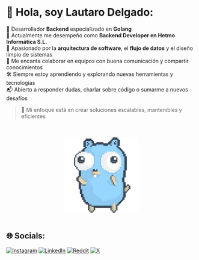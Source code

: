# 💫 Hola, soy Lautaro Delgado:

🚀 Desarrollador **Backend** especializado en **Golang**  
💼 Actualmente me desempeño como **Backend Developer en Hetmo Informática S.L.**  
💬 Apasionado por la **arquitectura de software**, el **flujo de datos** y el diseño limpio de sistemas  
🤝 Me encanta colaborar en equipos con buena comunicación y compartir conocimientos  
🛠 Siempre estoy aprendiendo y explorando nuevas herramientas y tecnologías  
📬 Abierto a responder dudas, charlar sobre código o sumarme a nuevos desafíos

> 🎯 Mi enfoque está en crear soluciones escalables, mantenibles y eficientes


<br>
<br>

<div align="center">
  <img src="./assets/dancing-gopher.gif" alt="Dancing Gopher" width="200">
</div

<br>
<br>

## 🌐 Socials:
[![Instagram](https://img.shields.io/badge/Instagram-%23E4405F.svg?logo=Instagram&logoColor=white)](https://instagram.com/lautaromdelgado) [![LinkedIn](https://img.shields.io/badge/LinkedIn-%230077B5.svg?logo=linkedin&logoColor=white)](https://linkedin.com/in/lautaromdelgado) [![Reddit](https://img.shields.io/badge/Reddit-%23FF4500.svg?logo=Reddit&logoColor=white)](https://reddit.com/user/lautaromdelgado) [![X](https://img.shields.io/badge/X-black.svg?logo=X&logoColor=white)](https://x.com/lautaromdelgado)  
